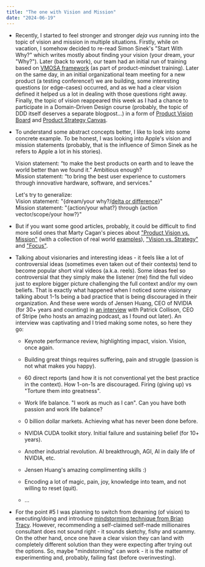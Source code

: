```yaml
---
title: "The one with Vision and Mission"
date: "2024-06-19"
---
```


- Recently, I started to feel stronger and stronger _deja vus_ running into the topic of vision and mission in multiple situations. Firstly, while on vacation, I somehow decided to re-read Simon Sinek's "Start With Why?" which writes mostly about finding your vision (your dream, your "Why?"). Later (back to work), our team had an initial run of training based on [VMOSA framework](https://ctb.ku.edu/en/table-of-contents/structure/strategic-planning/vmosa/main) (as part of product-mindset training). Later on the same day, in an initial organizational team meeting for a new product (a testing conference!) we are building, some interesting questions (or edge-cases) occurred, and as we had a clear vision defined it helped us a lot in dealing with those questions right away. Finally, the topic of vision reappeared this week as I had a chance to participate in a Domain-Driven Design course (probably, the topic of DDD itself deserves a separate blogpost...) in a form of [Product Vision Board](https://www.romanpichler.com/blog/the-product-vision-board/) and [Product Strategy Canvas](https://melissaperri.com/blog/2016/07/14/what-is-good-product-strategy).

- To understand some abstract concepts better, I like to look into some concrete example. To be honest, I was looking into Apple's vision and mission statements (probably, that is the influence of Simon Sinek as he refers to Apple a lot in his stories).

    Vision statement: “to make the best products on earth and to leave the world better than we found it.” Ambitious enough?  
    Mission statement: “to bring the best user experience to customers through innovative hardware, software, and services.”  

    Let's try to generalize:  
    Vision statement: "{dream/your why?/[delta or difference](https://www.linkedin.com/posts/simonsinek_activity-7209239281779834881-Tf2O)}"  
    Mission statement: "{action/your what?} through {action vector/scope/your how?}"

- But if you want some good articles, probably, it could be difficult to find more solid ones that Marty Cagan's pieces about ["Product Vision vs. Mission"](https://www.svpg.com/product-vision-vs-mission/) (with a collection of real world [examples](https://www.svpg.com/examples/)), ["Vision vs. Strategy"](https://www.svpg.com/vision-vs-strategy/) and ["Focus"](https://www.svpg.com/product-strategy-focus/).

- Talking about visionaries and interesting ideas - it feels like a lot of controversial ideas (sometimes even taken out of their contexts) tend to become popular short viral videos (a.k.a. reels). Some ideas feel so controversial that they simply make the listener (me) find the full video just to explore bigger picture challenging the full context and/or my own beliefs. That is exactly what happened when I noticed some visionary talking about 1-1s being a bad practice that is being discouraged in their organization. And these were words of Jensen Huang, CEO of NVIDIA (for 30+ years and counting) in [an interview](https://www.youtube.com/watch?v=8Pfa8kPjUio&ab_channel=Stripe) with Patrick Collison, CEO of Stripe (who hosts an amazing podcast, as I found out later). An interview was captivating and I tried making some notes, so here they go:
    - Keynote performance review, highlighting impact, vision. Vision, once again.
    - Building great things requires suffering, pain and struggle (passion is not what makes you happy).
    - 60 direct reports (and how it is not conventional yet the best practice in the context). How 1-on-1s are discouraged. Firing (giving up) vs "Torture them into greatness".
    - Work life balance. "I work as much as I can". Can you have both passion and work life balance?
    - 0 billion dollar markets. Achieving what has never been done before.
    - NVIDIA CUDA toolkit story. Initial failure and sustaining belief (for 10+ years).
    - Another industrial revolution. AI breakthrough, AGI, AI in daily life of NVIDIA, etc.
    - Jensen Huang's amazing complimenting skills :)
    - Encoding a lot of magic, pain, joy, knowledge into team, and not willing to reset (quit).
    
    - ...

- For the point #5 I was planning to switch from dreaming (of vision) to executing/doing and introduce [mindstorming technique from Brian Tracy](https://www.youtube.com/shorts/2PBKk6T9cjA). However, recommending a self-claimed self-made millionaires consultant does not sound right - it sounds sketchy, fishy and scammy. On the other hand, once one have a clear vision they can land with completely different solution than they were expecting after trying out the options. So, maybe "mindstorming" can work - it is the matter of experimenting and, probably, failing fast (before overinvesting).
